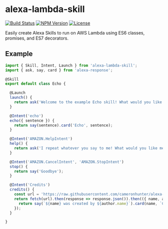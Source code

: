 # alexa-lambda-skill

[![Build Status](https://travis-ci.org/cameronhunter/alexa-lambda-skill.svg?branch=master)](https://travis-ci.org/cameronhunter/alexa-lambda-skill) [![NPM Version](https://img.shields.io/npm/v/alexa-lambda-skill.svg)](https://npmjs.org/package/alexa-lambda-skill) [![License](https://img.shields.io/npm/l/alexa-lambda-skill.svg)](https://github.com/cameronhunter/alexa-lambda-skill/blob/master/LICENSE)

Easily create Alexa Skills to run on AWS Lambda using ES6 classes, promises, and ES7 decorators.

## Example

```javascript
import { Skill, Intent, Launch } from 'alexa-lambda-skill';
import { ask, say, card } from 'alexa-response';

@Skill
export default class Echo {

  @Launch
  launch() {
    return ask('Welcome to the example Echo skill! What would you like me to repeat?');
  }

  @Intent('echo')
  echo({ sentence }) {
    return say(sentence).card('Echo', sentence);
  }

  @Intent('AMAZON.HelpIntent')
  help() {
    return ask('I repeat whatever you say to me! What would you like me to repeat?');
  }

  @Intent('AMAZON.CancelIntent', 'AMAZON.StopIntent')
  stop() {
    return say('Goodbye');
  }

  @Intent('Credits')
  credits() {
    const url = 'https://raw.githubusercontent.com/cameronhunter/alexa-lambda-skill/master/package.json';
    return fetch(url).then(response => response.json()).then(({ name, author }) => {
      return say(`${name} was created by ${author.name}`).card(name, `Credits: ${author.name} <${author.email}> (${author.url})`);
    });
  }

}
```
